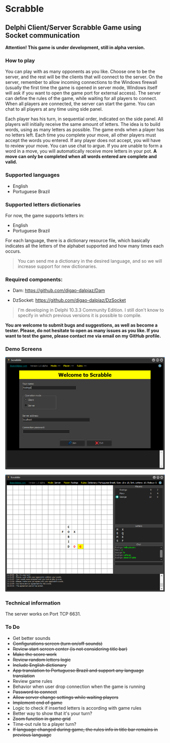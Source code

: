# Scrabble

## Delphi Client/Server Scrabble Game using Socket communication

**Attention! This game is under development, still in alpha version.**

### How to play

You can play with as many opponents as you like.
Choose one to be the server, and the rest will be the clients that will connect to the server.
On the server, remember to allow incoming connections to the Windows firewall (usually the first time the game is opened in server mode, Windows itself will ask if you want to open the game port for external access).
The server can define the rules of the game, while waiting for all players to connect.
When all players are connected, the server can start the game.
You can chat to all players at any time using side panel.

Each player has his turn, in sequential order, indicated on the side panel.
All players will initially receive the same amount of letters.
The idea is to build words, using as many letters as possible.
The game ends when a player has no letters left.
Each time you complete your move, all other players must accept the words you entered. If any player does not accept, you will have to review your move. You can use chat to argue.
If you are unable to form a word in a move, you will automatically receive more letters in your pot.
**A move can only be completed when all words entered are complete and valid.**

### Supported languages

- English
- Portuguese Brazil

### Supported letters dictionaries

For now, the game supports letters in:
- English
- Portuguese Brazil

For each language, there is a dictionary resource file, which basically indicates all the letters of the alphabet supported and how many times each occurs.

> You can send me a dictionary in the desired language, and so we will increase support for new dictionaries.

### Required components:

- Dam: https://github.com/digao-dalpiaz/Dam

- DzSocket: https://github.com/digao-dalpiaz/DzSocket

> I'm developing in Delphi 10.3.3 Community Edition. I still don't know to specify in which previous versions it is possible to compile.

**You are welcome to submit bugs and suggestions, as well as become a tester. Please, do not hesitate to open as many issues as you like. If you want to test the game, please contact me via email on my GitHub profile.**

### Demo Screens

![Welcome screen](Images/demo_welcome.png)

![Playing screen](Images/demo_playing.png)

### Technical information

The server works on Port TCP 6631.

### To Do

- Get better sounds
- ~~Configurations screen (turn on/off sounds)~~
- ~~Review start screen center (is not considering title bar)~~
- ~~Make the score work~~
- ~~Review random letters logic~~
- ~~Include English dictionary~~
- ~~App translation to Portuguese Brazil and support any language translation~~
- Review game rules
- Behavior when user drop connection when the game is running
- ~~Password to connect~~
- ~~Allow server change settings while waiting players~~
- ~~Implement end of game~~
- Logic to check if inserted letters is according with game rules
- Better way to show that it's your turn?
- ~~Zoom function in game grid~~
- Time-out rule to a player turn?
- ~~If language changed during game, the rules info in title bar remains in previous language~~
